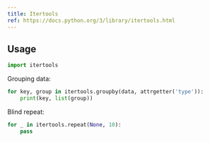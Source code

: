 ```yaml
---
title: Itertools
ref: https://docs.python.org/3/library/itertools.html
---
```


## Usage

```python
import itertools
```

Grouping data:

```python
for key, group in itertools.groupby(data, attrgetter('type')):
    print(key, list(group))
```

Blind repeat:

```python
for _ in itertools.repeat(None, 10):
    pass
```
